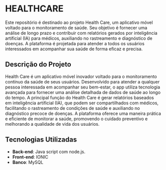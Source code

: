 # HEALTHCARE

Este repositório é destinado ao projeto Health Care, um aplicativo móvel voltado para o monitoramento de saúde. Seu objetivo é fornecer uma análise de longo prazo e contribuir com relatórios gerados por inteligência artificial (IA) para médicos, auxiliando no rastreamento e diagnóstico de doenças. A plataforma é projetada para atender a todos os usuários interessados em acompanhar sua saúde de forma eficaz e precisa.

## Descrição do Projeto

Health Care é um aplicativo móvel inovador voltado para o monitoramento contínuo da saúde de seus usuários. Desenvolvido para atender a qualquer pessoa interessada em acompanhar seu bem-estar, o app utiliza tecnologia avançada para fornecer uma análise detalhada de dados de saúde ao longo do tempo. A principal função do Health Care é gerar relatórios baseados em inteligência artificial (IA), que podem ser compartilhados com médicos, facilitando o rastreamento de condições de saúde e auxiliando no diagnóstico precoce de doenças. A plataforma oferece uma maneira prática e eficiente de monitorar a saúde, promovendo o cuidado preventivo e melhorando a qualidade de vida dos usuários.

## Tecnologias Utilizadas

- **Back-end**: Java script com node.js.
- **Front-end**: IONIC
- **Banco**: MySQL
